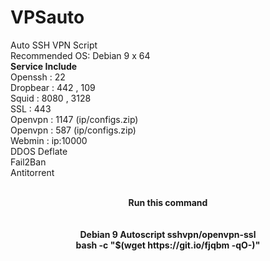 # VPSauto
Auto SSH VPN Script<br>
Recommended OS: Debian 9 x 64<br>
<b>Service Include</b><br>
Openssh : 22<br>
Dropbear : 442 , 109<br>
Squid : 8080 , 3128<br>
SSL : 443<br>
Openvpn : 1147 (ip/configs.zip)<br>
Openvpn : 587 (ip/configs.zip)<br>
Webmin : ip:10000<br>
DDOS Deflate<br>
Fail2Ban<br>
Antitorrent<br><br>
<p align="center"><b>Run this command</b><br><br>
<br>
<b>Debian 9 Autoscript sshvpn/openvpn-ssl</b><br>
<b>bash -c "$(wget https://git.io/fjqbm -qO-)"</b>
</p>
